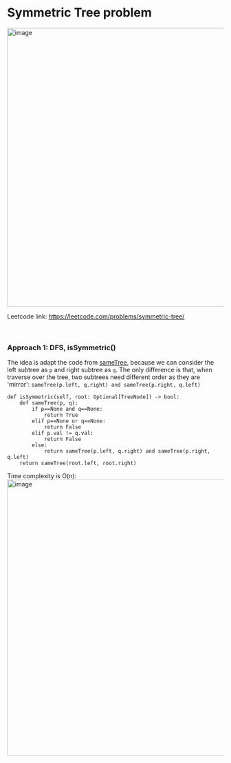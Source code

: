 # Symmetric Tree problem
<img width="648" alt="image" src="https://user-images.githubusercontent.com/25105806/135892405-0eea0e18-d62c-4294-beb3-f0408300a1ef.png">

Leetcode link: https://leetcode.com/problems/symmetric-tree/

<br />

### Approach 1: DFS, isSymmetric()
The idea is adapt the code from [sameTree](https://github.com/artisan1218/LeetCode-Solution/tree/main/sameTree), because we can consider the left subtree as `p` and right subtree as `q`. The only difference is that, when traverse over the tree, two subtrees need different order as they are 'mirror': `sameTree(p.left, q.right) and sameTree(p.right, q.left)`

```python3
def isSymmetric(self, root: Optional[TreeNode]) -> bool:
	def sameTree(p, q):
		if p==None and q==None:
			return True
		elif p==None or q==None:
			return False
		elif p.val != q.val:
			return False
		else:
			return sameTree(p.left, q.right) and sameTree(p.right, q.left)
	return sameTree(root.left, root.right)
```

Time complexity is O(n):\
<img width="642" alt="image" src="https://user-images.githubusercontent.com/25105806/135892910-0847a735-242e-4330-9402-62f5b0d97ff5.png">


